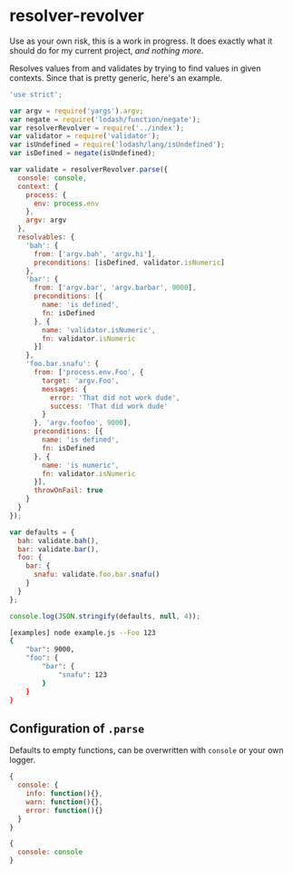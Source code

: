 # resolver-revolver

Use as your own risk, this is a work in progress. It does exactly what it should
do for my current project, _and nothing more_.

Resolves values from and validates by trying to find values in given contexts.
Since that is pretty generic, here's an example.

```js
'use strict';

var argv = require('yargs').argv;
var negate = require('lodash/function/negate');
var resolverRevolver = require('../index');
var validator = require('validator');
var isUndefined = require('lodash/lang/isUndefined');
var isDefined = negate(isUndefined);

var validate = resolverRevolver.parse({
  console: console,
  context: {
    process: {
      env: process.env
    },
    argv: argv
  },
  resolvables: {
    'bah': {
      from: ['argv.bah', 'argv.hi'],
      preconditions: [isDefined, validator.isNumeric]
    },
    'bar': {
      from: ['argv.bar', 'argv.barbar', 9000],
      preconditions: [{
        name: 'is defined',
        fn: isDefined
      }, {
        name: 'validator.isNumeric',
        fn: validator.isNumeric
      }]
    },
    'foo.bar.snafu': {
      from: ['process.env.Foo', {
        target: 'argv.Foo',
        messages: {
          error: 'That did not work dude',
          success: 'That did work dude'
        }
      }, 'argv.foofoo', 9000],
      preconditions: [{
        name: 'is defined',
        fn: isDefined
      }, {
        name: 'is numeric',
        fn: validator.isNumeric
      }],
      throwOnFail: true
    }
  }
});

var defaults = {
  bah: validate.bah(),
  bar: validate.bar(),
  foo: {
    bar: {
      snafu: validate.foo.bar.snafu()
    }
  }
};

console.log(JSON.stringify(defaults, null, 4));

```

```bash
[examples] node example.js --Foo 123
{
    "bar": 9000,
    "foo": {
        "bar": {
            "snafu": 123
        }
    }
}

```

## Configuration of `.parse`

Defaults to empty functions, can be overwritten with `console` or your own
logger.

```js
{
  console: {
    info: function(){},
    warn: function(){},
    error: function(){}
  }
}
```

```js
{
  console: console
}
```
